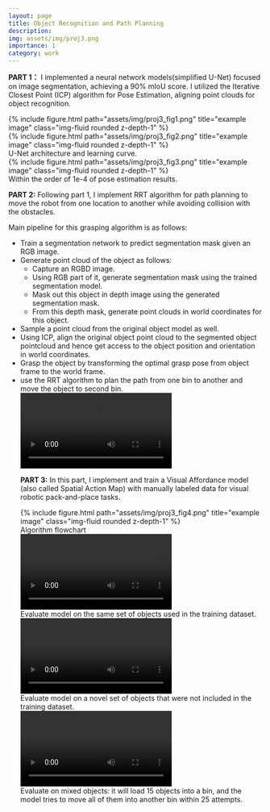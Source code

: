 ```yaml
---
layout: page
title: Object Recognition and Path Planning
description:
img: assets/img/proj3.png
importance: 1
category: work
---
```

**PART 1：**
I implemented a neural network models(simplified U-Net) focused on image segmentation, achieving a 90% mIoU score. I utilized the Iterative Closest Point (ICP) algorithm for Pose Estimation, aligning point clouds for object recognition. 

<div class="row justify-content-sm-center">
    <div class="col-sm-6 mt-3 mt-md-0">
        {% include figure.html path="assets/img/proj3_fig1.png" title="example image" class="img-fluid rounded z-depth-1" %}
    </div>
    <div class="col-sm-6 mt-3 mt-md-0">
        {% include figure.html path="assets/img/proj3_fig2.png" title="example image" class="img-fluid rounded z-depth-1" %}
    </div>
</div>
<div class="caption">
    U-Net architecture and learning curve.
</div>
<div class="row">
    <div class="col-sm mt-3 mt-md-0">
        {% include figure.html path="assets/img/proj3_fig3.png" title="example image" class="img-fluid rounded z-depth-1" %}
    </div>
</div>
<div class="caption">
    Within the order of 1e-4 of pose estimation results.
</div>

**PART 2:**
Following part 1, I implement RRT algorithm for path planning to move the robot from one location to another while avoiding collision with the obstacles. 

Main pipeline for this grasping algorithm is as follows:
<ul>
  <li>Train a segmentation network to predict segmentation mask given an RGB image.</li>
  <li>Generate point cloud of the object as follows:
    <ul>
      <li>Capture an RGBD image.</li>
      <li>Using RGB part of it, generate segmentation mask using the trained segmentation model.</li>
      <li>Mask out this object in depth image using the generated segmentation mask.</li>
      <li>From this depth mask, generate point clouds in world coordinates for this object.</li>
    </ul>
  <li>Sample a point cloud from the original object model as well.</li>
  <li>Using ICP, align the original object point cloud to the segmented object pointcloud and hence get access to the object position and orientation in world coordinates.</li>
  <li>Grasp the object by transforming the optimal grasp pose from object frame to the world frame.</li>
  <li>use the RRT algorithm to plan the path from one bin to another and move the object to second bin.</li>

<div class="row justify-content-sm-center align-items-center">
    <div class="col-sm-9 mt-3 mt-md-0">
        <video class="img-fluid rounded" controls>
            <source src="/assets/video/part4_recording.mp4" type="video/mp4">
            Your browser does not support the video tag.
        </video>
    </div>
</div>

**PART 3:** In this part, I implement and train a Visual Affordance model (also called Spatial Action Map) with manually labeled data for visual robotic pack-and-place tasks.

<div class="row">
    <div class="col-sm-6 mt-3 mt-md-0">
        {% include figure.html path="assets/img/proj3_fig4.png" title="example image" class="img-fluid rounded z-depth-1" %}
    </div>
</div>
<div class="caption">
    Algorithm flowchart
</div>

<div class="row justify-content-sm-center align-items-center">
    <div class="col-sm-9 mt-3 mt-md-0">
        <video class="img-fluid rounded" controls>
            <source src="/assets/video/proj_3a.mp4" type="video/mp4">
            Your browser does not support the video tag.
        </video>
    </div>
</div>
<div class="caption">
     Evaluate model on the same set of objects used in the training dataset.
</div>

<div class="row justify-content-sm-center align-items-center">
    <div class="col-sm-9 mt-3 mt-md-0">
        <video class="img-fluid rounded" controls>
            <source src="/assets/video/proj_3b.mp4" type="video/mp4">
            Your browser does not support the video tag.
        </video>
    </div>
</div>
<div class="caption">
    Evaluate model on a novel set of objects that were not included in the training dataset.
</div>

<div class="row justify-content-sm-center align-items-center">
    <div class="col-sm-9 mt-3 mt-md-0">
        <video class="img-fluid rounded" controls>
            <source src="/assets/video/proj_3c.mp4" type="video/mp4">
            Your browser does not support the video tag.
        </video>
    </div>
</div>
<div class="caption">
    Evaluate on mixed objects: it will load 15 objects into a bin, and the model tries to move all of them into another bin within 25 attempts.
</div>